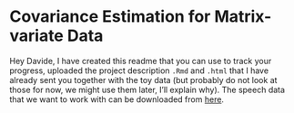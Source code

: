 
<!-- README.md is generated from README.Rmd. Please edit that file -->

# Covariance Estimation for Matrix-variate Data

Hey Davide, I have created this readme that you can use to track your
progress, uploaded the project description `.Rmd` and `.html` that I
have already sent you together with the toy data (but probably do not
look at those for now, we might use them later, I’ll explain why). The
speech data that we want to work with can be downloaded from
[here](http://download.tensorflow.org/data/speech_commands_v0.02.tar.gz).
